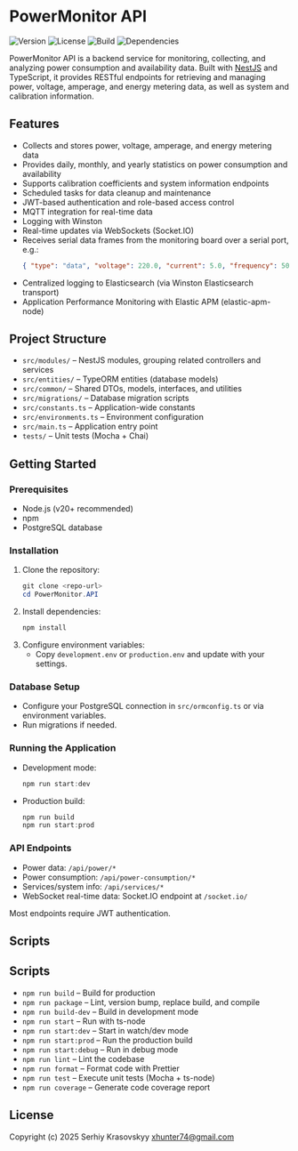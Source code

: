 # PowerMonitor API

![Version](https://img.shields.io/github/package-json/v/xhunter74/PowerMonitor.API?path=package.json&color=blue)
![License](https://img.shields.io/badge/license-MIT-green)
![Build](https://img.shields.io/badge/build-passing-brightgreen)
![Dependencies](https://img.shields.io/badge/dependencies-up%20to%20date-brightgreen)

PowerMonitor API is a backend service for monitoring, collecting, and analyzing power consumption and availability data. Built with [NestJS](https://nestjs.com/) and TypeScript, it provides RESTful endpoints for retrieving and managing power, voltage, amperage, and energy metering data, as well as system and calibration information.

## Features

- Collects and stores power, voltage, amperage, and energy metering data
- Provides daily, monthly, and yearly statistics on power consumption and availability
- Supports calibration coefficients and system information endpoints
- Scheduled tasks for data cleanup and maintenance
- JWT-based authentication and role-based access control
- MQTT integration for real-time data
- Logging with Winston
- Real-time updates via WebSockets (Socket.IO)
- Receives serial data frames from the monitoring board over a serial port, e.g.:
    ```json
    { "type": "data", "voltage": 220.0, "current": 5.0, "frequency": 50.0 }
    ```
- Centralized logging to Elasticsearch (via Winston Elasticsearch transport)
- Application Performance Monitoring with Elastic APM (elastic-apm-node)

## Project Structure

- `src/modules/` – NestJS modules, grouping related controllers and services
- `src/entities/` – TypeORM entities (database models)
- `src/common/` – Shared DTOs, models, interfaces, and utilities
- `src/migrations/` – Database migration scripts
- `src/constants.ts` – Application-wide constants
- `src/environments.ts` – Environment configuration
- `src/main.ts` – Application entry point
- `tests/` – Unit tests (Mocha + Chai)

## Getting Started

### Prerequisites

- Node.js (v20+ recommended)
- npm
- PostgreSQL database

### Installation

1. Clone the repository:
    ```powershell
    git clone <repo-url>
    cd PowerMonitor.API
    ```
2. Install dependencies:
    ```powershell
    npm install
    ```
3. Configure environment variables:
    - Copy `development.env` or `production.env` and update with your settings.

### Database Setup

- Configure your PostgreSQL connection in `src/ormconfig.ts` or via environment variables.
- Run migrations if needed.

### Running the Application

- Development mode:
    ```powershell
    npm run start:dev
    ```
- Production build:
    ```powershell
    npm run build
    npm run start:prod
    ```

### API Endpoints

- Power data: `/api/power/*`
- Power consumption: `/api/power-consumption/*`
- Services/system info: `/api/services/*`
- WebSocket real-time data: Socket.IO endpoint at `/socket.io/`

Most endpoints require JWT authentication.

## Scripts

## Scripts

- `npm run build` – Build for production
- `npm run package` – Lint, version bump, replace build, and compile
- `npm run build-dev` – Build in development mode
- `npm run start` – Run with ts-node
- `npm run start:dev` – Start in watch/dev mode
- `npm run start:prod` – Run the production build
- `npm run start:debug` – Run in debug mode
- `npm run lint` – Lint the codebase
- `npm run format` – Format code with Prettier
- `npm run test` – Execute unit tests (Mocha + ts-node)
- `npm run coverage` – Generate code coverage report

## License

Copyright (c) 2025 Serhiy Krasovskyy xhunter74@gmail.com
